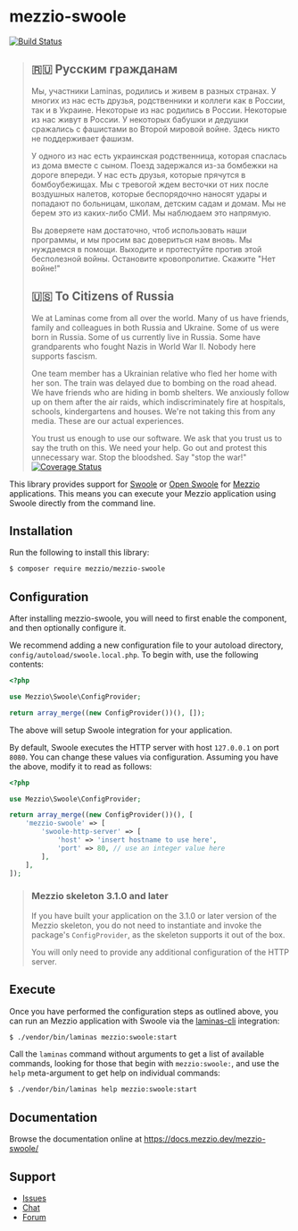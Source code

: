 # mezzio-swoole

[![Build Status](https://travis-ci.com/mezzio/mezzio-swoole.svg?branch=master)](https://travis-ci.com/mezzio/mezzio-swoole)

> ## 🇷🇺 Русским гражданам
> 
> Мы, участники Laminas, родились и живем в разных странах. У многих из нас есть друзья, родственники и коллеги как в России, так и в Украине. Некоторые из нас родились в России. Некоторые из нас живут в России. У некоторых бабушки и дедушки сражались с фашистами во Второй мировой войне. Здесь никто не поддерживает фашизм.
> 
> У одного из нас есть украинская родственница, которая спаслась из дома вместе с сыном. Поезд задержался из-за бомбежки на дороге впереди. У нас есть друзья, которые прячутся в бомбоубежищах. Мы с тревогой ждем весточки от них после воздушных налетов, которые беспорядочно наносят удары и попадают по больницам, школам, детским садам и домам. Мы не берем это из каких-либо СМИ. Мы наблюдаем это напрямую.
> 
> Вы доверяете нам достаточно, чтоб использовать наши программы, и мы просим вас довериться нам вновь. Мы нуждаемся в помощи. Выходите и протестуйте против этой бесполезной войны. Остановите кровопролитие. Скажите "Нет войне!"
> 
> ## 🇺🇸 To Citizens of Russia
> 
> We at Laminas come from all over the world. Many of us have friends, family and colleagues in both Russia and Ukraine. Some of us were born in Russia. Some of us currently live in Russia. Some have grandparents who fought Nazis in World War II. Nobody here supports fascism.
> 
> One team member has a Ukrainian relative who fled her home with her son. The train was delayed due to bombing on the road ahead. We have friends who are hiding in bomb shelters. We anxiously follow up on them after the air raids, which indiscriminately fire at hospitals, schools, kindergartens and houses. We're not taking this from any media. These are our actual experiences.
> 
> You trust us enough to use our software. We ask that you trust us to say the truth on this. We need your help. Go out and protest this unnecessary war. Stop the bloodshed. Say "stop the war!"
[![Coverage Status](https://coveralls.io/repos/github/mezzio/mezzio-swoole/badge.svg?branch=master)](https://coveralls.io/github/mezzio/mezzio-swoole?branch=master)

This library provides support for [Swoole](https://github.com/swoole/swoole-src) or [Open Swoole](https://www.swoole.co.uk/) for [Mezzio](https://docs.mezzio.dev/) applications.
This means you can execute your Mezzio application using Swoole directly from the command line.


## Installation

Run the following to install this library:

```bash
$ composer require mezzio/mezzio-swoole
```

## Configuration

After installing mezzio-swoole, you will need to first enable the component, and then optionally configure it.

We recommend adding a new configuration file to your autoload directory, `config/autoload/swoole.local.php`.
To begin with, use the following contents:

```php
<?php

use Mezzio\Swoole\ConfigProvider;

return array_merge((new ConfigProvider())(), []);
```

The above will setup Swoole integration for your application.

By default, Swoole executes the HTTP server with host `127.0.0.1` on port `8080`.
You can change these values via configuration.
Assuming you have the above, modify it to read as follows:

```php
<?php

use Mezzio\Swoole\ConfigProvider;

return array_merge((new ConfigProvider())(), [
    'mezzio-swoole' => [
        'swoole-http-server' => [
            'host' => 'insert hostname to use here',
            'port' => 80, // use an integer value here
        ],
    ],
]);
```

> ### Mezzio skeleton 3.1.0 and later
>
> If you have built your application on the 3.1.0 or later version of the Mezzio skeleton, you do not need to instantiate and invoke the package's `ConfigProvider`, as the skeleton supports it out of the box.
>
> You will only need to provide any additional configuration of the HTTP server.

## Execute

Once you have performed the configuration steps as outlined above, you can run an Mezzio application with Swoole via the [laminas-cli](https://docs.laminas.dev/laminas-cli) integration:

```bash
$ ./vendor/bin/laminas mezzio:swoole:start
```

Call the `laminas` command without arguments to get a list of available commands, looking for those that begin with `mezzio:swoole:`, and use the `help` meta-argument to get help on individual commands:

```bash
$ ./vendor/bin/laminas help mezzio:swoole:start
```

## Documentation

Browse the documentation online at https://docs.mezzio.dev/mezzio-swoole/

## Support

* [Issues](https://github.com/mezzio/mezzio-swoole/issues/)
* [Chat](https://laminas.dev/chat/)
* [Forum](https://discourse.laminas.dev/)

